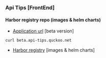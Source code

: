 ### Api Tips [FrontEnd] ###

#### Harbor registry repo (images & helm charts) ####

- [Application url](beta.api-tips.quckoo.net)  [beta version]
```sh
curl beta.api-tips.quckoo.net
```
- [Harbor registry](registry.quckoo.net/api-tips/) [images & helm charts]